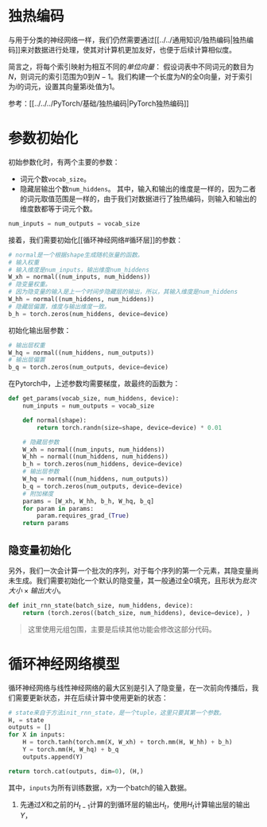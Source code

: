 # 独热编码
与用于分类的神经网络一样，我们仍然需要通过[[../../通用知识/独热编码|独热编码]]来对数据进行处理，使其对计算机更加友好，也便于后续计算相似度。

简言之，将每个索引映射为相互不同的*单位向量*： 假设词表中不同词元的数目为$N$，则词元的索引范围为0到$N-1$。我们构建一个长度为$N$的全0向量，对于索引为$i$的词元，设置其向量第$i$处值为1。

参考：[[../../../PyTorch/基础/独热编码|PyTorch独热编码]]

# 参数初始化
初始参数化时，有两个主要的参数：
- 词元个数`vocab_size`。
- 隐藏层输出个数`num_hiddens`。
其中，输入和输出的维度是一样的，因为二者的词元取值范围是一样的，由于我们对数据进行了独热编码，则输入和输出的维度数都等于词元个数。
```python
num_inputs = num_outputs = vocab_size
```
接着，我们需要初始化[[循环神经网络#循环层]]的参数：
```python
# normal是一个根据shape生成随机张量的函数。
# 输入权重
# 输入维度是num_inputs，输出维度num_hiddens
W_xh = normal((num_inputs, num_hiddens))
# 隐变量权重。
# 因为隐变量的输入是上一个时间步隐藏层的输出，所以，其输入维度是num_hiddens
W_hh = normal((num_hiddens, num_hiddens))
# 隐藏层偏置，维度与输出维度一致。
b_h = torch.zeros(num_hiddens, device=device)
```
初始化输出层参数：
```python
# 输出层权重
W_hq = normal((num_hiddens, num_outputs))
# 输出层偏置
b_q = torch.zeros(num_outputs, device=device)
```

在Pytorch中，上述参数均需要梯度，故最终的函数为：
```python
def get_params(vocab_size, num_hiddens, device):
    num_inputs = num_outputs = vocab_size

    def normal(shape):
        return torch.randn(size=shape, device=device) * 0.01

    # 隐藏层参数
    W_xh = normal((num_inputs, num_hiddens))
    W_hh = normal((num_hiddens, num_hiddens))
    b_h = torch.zeros(num_hiddens, device=device)
    # 输出层参数
    W_hq = normal((num_hiddens, num_outputs))
    b_q = torch.zeros(num_outputs, device=device)
    # 附加梯度
    params = [W_xh, W_hh, b_h, W_hq, b_q]
    for param in params:
        param.requires_grad_(True)
    return params
```


## 隐变量初始化
另外，我们一次会计算一个批次的序列，对于每个序列的第一个元素，其隐变量尚未生成。我们需要初始化一个默认的隐变量，其一般通过全0填充，且形状为$批次大小 \times 输出大小$。
```python
def init_rnn_state(batch_size, num_hiddens, device):
    return (torch.zeros((batch_size, num_hiddens), device=device), )
```

> 这里使用元组包围，主要是后续其他功能会修改这部分代码。
# 循环神经网络模型
循环神经网络与线性神经网络的最大区别是引入了隐变量，在一次前向传播后，我们需要更新状态，并在后续计算中使用更新的状态：
```python
# state来自于方法init_rnn_state，是一个tuple，这里只要其第一个参数。
H, = state
outputs = []
for X in inputs:
	H = torch.tanh(torch.mm(X, W_xh) + torch.mm(H, W_hh) + b_h)
	Y = torch.mm(H, W_hq) + b_q
    outputs.append(Y)

return torch.cat(outputs, dim=0), (H,)
```

其中，`inputs`为所有训练数据，`X`为一个batch的输入数据。
1. 先通过$X$和之前的$H_{t-1}$计算的到循环层的输出$H_t$，使用$H_t$计算输出层的输出$Y$，